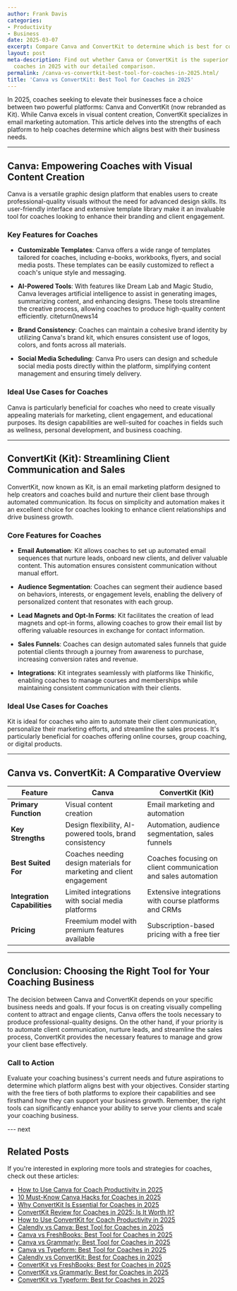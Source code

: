 ```yaml
---
author: Frank Davis
categories:
- Productivity
- Business
date: 2025-03-07
excerpt: Compare Canva and ConvertKit to determine which is best for coaches in 2025.
layout: post
meta-description: Find out whether Canva or ConvertKit is the superior choice for
  coaches in 2025 with our detailed comparison.
permalink: /canva-vs-convertkit-best-tool-for-coaches-in-2025.html/
title: 'Canva vs ConvertKit: Best Tool for Coaches in 2025'
---
```


In 2025, coaches seeking to elevate their businesses face a choice between two powerful platforms: Canva and ConvertKit (now rebranded as Kit). While Canva excels in visual content creation, ConvertKit specializes in email marketing automation. This article delves into the strengths of each platform to help coaches determine which aligns best with their business needs.

---

## Canva: Empowering Coaches with Visual Content Creation

Canva is a versatile graphic design platform that enables users to create professional-quality visuals without the need for advanced design skills. Its user-friendly interface and extensive template library make it an invaluable tool for coaches looking to enhance their branding and client engagement.

### Key Features for Coaches

- **Customizable Templates**: Canva offers a wide range of templates tailored for coaches, including e-books, workbooks, flyers, and social media posts. These templates can be easily customized to reflect a coach's unique style and messaging. 

- **AI-Powered Tools**: With features like Dream Lab and Magic Studio, Canva leverages artificial intelligence to assist in generating images, summarizing content, and enhancing designs. These tools streamline the creative process, allowing coaches to produce high-quality content efficiently. citeturn0news14

- **Brand Consistency**: Coaches can maintain a cohesive brand identity by utilizing Canva's brand kit, which ensures consistent use of logos, colors, and fonts across all materials. 

- **Social Media Scheduling**: Canva Pro users can design and schedule social media posts directly within the platform, simplifying content management and ensuring timely delivery. 

### Ideal Use Cases for Coaches

Canva is particularly beneficial for coaches who need to create visually appealing materials for marketing, client engagement, and educational purposes. Its design capabilities are well-suited for coaches in fields such as wellness, personal development, and business coaching.

---

## ConvertKit (Kit): Streamlining Client Communication and Sales

ConvertKit, now known as Kit, is an email marketing platform designed to help creators and coaches build and nurture their client base through automated communication. Its focus on simplicity and automation makes it an excellent choice for coaches looking to enhance client relationships and drive business growth.

### Core Features for Coaches

- **Email Automation**: Kit allows coaches to set up automated email sequences that nurture leads, onboard new clients, and deliver valuable content. This automation ensures consistent communication without manual effort. 

- **Audience Segmentation**: Coaches can segment their audience based on behaviors, interests, or engagement levels, enabling the delivery of personalized content that resonates with each group. 

- **Lead Magnets and Opt-In Forms**: Kit facilitates the creation of lead magnets and opt-in forms, allowing coaches to grow their email list by offering valuable resources in exchange for contact information. 

- **Sales Funnels**: Coaches can design automated sales funnels that guide potential clients through a journey from awareness to purchase, increasing conversion rates and revenue. 

- **Integrations**: Kit integrates seamlessly with platforms like Thinkific, enabling coaches to manage courses and memberships while maintaining consistent communication with their clients. 

### Ideal Use Cases for Coaches

Kit is ideal for coaches who aim to automate their client communication, personalize their marketing efforts, and streamline the sales process. It's particularly beneficial for coaches offering online courses, group coaching, or digital products.

---

## Canva vs. ConvertKit: A Comparative Overview

| Feature                  | Canva                                           | ConvertKit (Kit)                                  |
|--------------------------|-------------------------------------------------|---------------------------------------------------|
| **Primary Function**     | Visual content creation                         | Email marketing and automation                    |
| **Key Strengths**        | Design flexibility, AI-powered tools, brand consistency | Automation, audience segmentation, sales funnels |
| **Best Suited For**      | Coaches needing design materials for marketing and client engagement | Coaches focusing on client communication and sales automation |
| **Integration Capabilities** | Limited integrations with social media platforms | Extensive integrations with course platforms and CRMs |
| **Pricing**              | Freemium model with premium features available | Subscription-based pricing with a free tier       |

---

## Conclusion: Choosing the Right Tool for Your Coaching Business

The decision between Canva and ConvertKit depends on your specific business needs and goals. If your focus is on creating visually compelling content to attract and engage clients, Canva offers the tools necessary to produce professional-quality designs. On the other hand, if your priority is to automate client communication, nurture leads, and streamline the sales process, ConvertKit provides the necessary features to manage and grow your client base effectively.

### Call to Action

Evaluate your coaching business's current needs and future aspirations to determine which platform aligns best with your objectives. Consider starting with the free tiers of both platforms to explore their capabilities and see firsthand how they can support your business growth. Remember, the right tools can significantly enhance your ability to serve your clients and scale your coaching business.

--- next

## Related Posts
If you're interested in exploring more tools and strategies for coaches, check out these articles:
- [How to Use Canva for Coach Productivity in 2025](/how-to-use-canva-for-coach-productivity-in-2025.html/)
- [10 Must-Know Canva Hacks for Coaches in 2025](/10-must-know-canva-hacks-for-coaches-in-2025.html/)
- [Why ConvertKit Is Essential for Coaches in 2025](/why-convertkit-is-essential-for-coaches-in-2025.html/)
- [ConvertKit Review for Coaches in 2025: Is It Worth It?](/convertkit-review-for-coaches-in-2025-is-it-worth-it.html/)
- [How to Use ConvertKit for Coach Productivity in 2025](/how-to-use-convertkit-for-coach-productivity-in-2025.html/)
- [Calendly vs Canva: Best Tool for Coaches in 2025](/calendly-vs-canva-best-tool-for-coaches-in-2025.html/)
- [Canva vs FreshBooks: Best Tool for Coaches in 2025](/canva-vs-freshbooks-best-tool-for-coaches-in-2025.html/)
- [Canva vs Grammarly: Best Tool for Coaches in 2025](/canva-vs-grammarly-best-tool-for-coaches-in-2025.html/)
- [Canva vs Typeform: Best Tool for Coaches in 2025](/canva-vs-typeform-best-tool-for-coaches-in-2025.html/)
- [Calendly vs ConvertKit: Best for Coaches in 2025](/calendly-vs-convertkit-best-for-coaches-in-2025.html/)
- [ConvertKit vs FreshBooks: Best for Coaches in 2025](/convertkit-vs-freshbooks-best-for-coaches-in-2025.html/)
- [ConvertKit vs Grammarly: Best for Coaches in 2025](/convertkit-vs-grammarly-best-for-coaches-in-2025.html/)
- [ConvertKit vs Typeform: Best for Coaches in 2025](/convertkit-vs-typeform-best-for-coaches-in-2025.html/)
